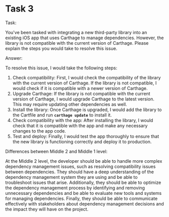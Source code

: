 # Task 3

Task:

You've been tasked with integrating a new third-party library into an existing
iOS app that uses Carthage to manage dependencies. However, the library is not
compatible with the current version of Carthage. Please explain the steps you
would take to resolve this issue.

Answer:

To resolve this issue, I would take the following steps:

1. Check compatibility: First, I would check the compatibility of the library
   with the current version of Carthage. If the library is not compatible, I
   would check if it is compatible with a newer version of Carthage.
2. Upgrade Carthage: If the library is not compatible with the current version
   of Carthage, I would upgrade Carthage to the latest version. This may require
   updating other dependencies as well.
3. Install the library: Once Carthage is upgraded, I would add the library to
   the Cartfile and run **`carthage update`** to install it.
4. Check compatibility with the app: After installing the library, I would check
   that it is compatible with the app and make any necessary changes to the app
   code.
5. Test and deploy: Finally, I would test the app thoroughly to ensure that the
   new library is functioning correctly and deploy it to production.

Differences between Middle 2 and Middle 1 level:

At the Middle 2 level, the developer should be able to handle more complex
dependency management issues, such as resolving compatibility issues between
dependencies. They should have a deep understanding of the dependency management
system they are using and be able to troubleshoot issues that arise.
Additionally, they should be able to optimize the dependency management process
by identifying and removing unnecessary dependencies and be able to evaluate new
tools and systems for managing dependencies. Finally, they should be able to
communicate effectively with stakeholders about dependency management decisions
and the impact they will have on the project.
